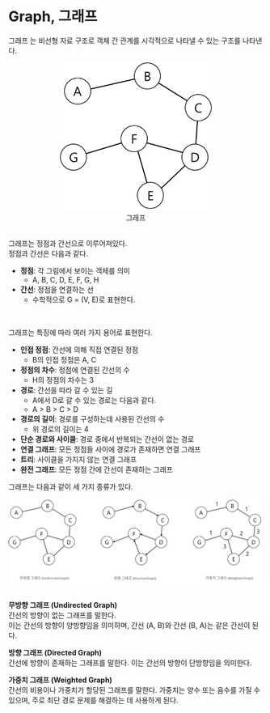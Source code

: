 # Graph, 그래프

그래프 는 비선형 자료 구조로 객체 간 관계를 시각적으로 나타낼 수 있는 구조를 나타낸다.

<div style="text-align: center;">
    <img src="img/img.png" width="300px" />
    <br />
    그래프
</div>

<br />

그래프는 정점과 간선으로 이루어져있다.   
정점과 간선은 다음과 같다.
- **정점**: 각 그림에서 보이는 객체를 의미
  - A, B, C, D, E, F, G, H
- **간선**: 정점을 연결하는 선
  - 수학적으로 G = (V, E)로 표현한다.

<br />

그래프는 특징에 따라 여러 가지 용어로 표현한다.
- **인접 정점**: 간선에 의해 직접 연결된 정점
  - B의 인접 정점은 A, C
- **정점의 차수**: 정점에 연결된 간선의 수
  - H의 정점의 차수는 3
- **경로**: 간선을 따라 갈 수 있는 길
  - A에서 D로 갈 수 있는 경로는 다음과 같다.
  - A > B > C > D
- **경로의 길이**: 경로를 구성하는데 사용된 간선의 수
  - 위 경로의 길이는 4
- **단순 경로와 사이클**: 경로 중에서 반복되는 간선이 없는 경로
- **연결 그래프**: 모든 정점들 사이에 경로가 존재하면 연결 그래프
- **트리**: 사이클을 가지지 않는 연결 그래프
- **완전 그래프**: 모든 정점 간에 간선이 존재하는 그래프

그래프는 다음과 같이 세 가지 종류가 있다.
<div style="text-align: center;">
    <img src="img/img_1.png" width="600px" />
    <br />
</div>

<br />

**무방향 그래프 (Undirected Graph)**   
간선의 방향이 없는 그래프를 말한다.   
이는 간선의 방향이 양방향임을 의미하며, 간선 (A, B)와 간선 (B, A)는 같은 간선이 된다.
<br />

**방향 그래프 (Directed Graph)**   
간선에 방향이 존재하는 그래프를 말한다.
이는 간선의 방향이 단방향임을 의미한다.
<br />

**가중치 그래프 (Weighted Graph)**   
간선의 비용이나 가중치가 할당된 그래프를 말한다.
가중치는 양수 또는 음수를 가질 수 있으며, 주로 최단 경로 문제를 해결하는 데 사용하게 된다.
